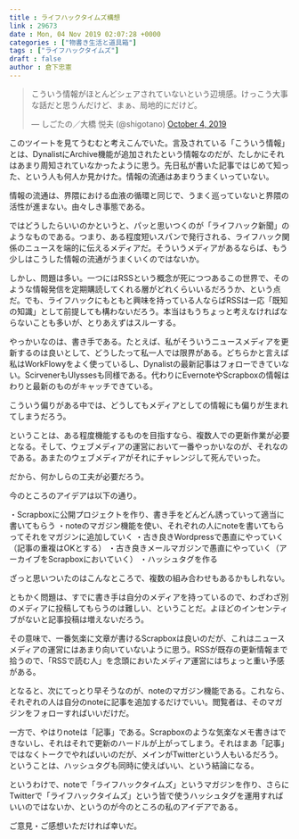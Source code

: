 ```yaml
---
title : ライフハックタイムズ構想
link : 29673
date : Mon, 04 Nov 2019 02:07:28 +0000
categories : ["物書き生活と道具箱"]
tags : ["ライフハックタイムズ"]
draft : false
author : 倉下忠憲
---
```


<blockquote class="twitter-tweet"><p lang="ja" dir="ltr">こういう情報がほとんどシェアされていないという辺境感。けっこう大事な話だと思うんだけど、まぁ、局地的にだけど。</p>&mdash; しごたの／大橋 悦夫 (@shigotano) <a href="https://twitter.com/shigotano/status/1180131571040280576?ref_src=twsrc%5Etfw">October 4, 2019</a></blockquote> <script async src="https://platform.twitter.com/widgets.js" charset="utf-8"></script> 

このツイートを見てうむむと考えこんでいた。言及されている「こういう情報」とは、DynalistにArchive機能が追加されたという情報なのだが、たしかにそれはあまり周知されていなかったように思う。先日私が書いた記事ではじめて知った、という人も何人か見かけた。情報の流通はあまりうまくいっていない。

情報の流通は、界隈における血液の循環と同じで、うまく巡っていないと界隈の活性が進まない。由々しき事態である。

ではどうしたらいいのかというと、パッと思いつくのが「ライフハック新聞」のようなものである。つまり、ある程度短いスパンで発行される、ライフハック関係のニュースを端的に伝えるメディアだ。そういうメディアがあるならば、もう少しはこうした情報の流通がうまくいくのではないか。

しかし、問題は多い。一つにはRSSという概念が死につつあるこの世界で、そのような情報発信を定期購読してくれる層がどれくらいいるだろうか、という点だ。でも、ライフハックにもともと興味を持っている人ならばRSSは一応「既知の知識」として前提しても構わないだろう。本当はもうちょっと考えなければならないことも多いが、とりあえずはスルーする。

やっかいなのは、書き手である。たとえば、私がそういうニュースメディアを更新するのは良いとして、どうしたって私一人では限界がある。どちらかと言えば私はWorkFlowyをよく使っているし、Dynalistの最新記事はフォローできていない。ScirvenerもUlyssesも同様である。代わりにEvernoteやScrapboxの情報はわりと最新のものがキャッチできている。

こういう偏りがある中では、どうしてもメディアとしての情報にも偏りが生まれてしまうだろう。

ということは、ある程度機能するものを目指すなら、複数人での更新作業が必要となる。そして、ウェブメディアの運営において一番やっかいなのが、それなのである。あまたのウェブメディアがそれにチャレンジして死んでいった。

だから、何かしらの工夫が必要だろう。

今のところのアイデアは以下の通り。

・Scrapboxに公開プロジェクトを作り、書き手をどんどん誘っていって適当に書いてもらう
・noteのマガジン機能を使い、それぞれの人にnoteを書いてもらってそれをマガジンに追加していく
・古き良きWordpressで愚直にやっていく（記事の重複はOKとする）
・古き良きメールマガジンで愚直にやっていく（アーカイブをScrapboxにおいていく）
・ハッシュタグを作る

ざっと思いついたのはこんなところで、複数の組み合わせもあるかもしれない。

ともかく問題は、すでに書き手は自分のメディアを持っているので、わざわざ別のメディアに投稿してもらうのは難しい、ということだ。よほどのインセンティブがないと記事投稿は増えないだろう。

その意味で、一番気楽に文章が書けるScrapboxは良いのだが、これはニュースメディアの運営にはあまり向いていないように思う。RSSが既存の更新情報まで拾うので、「RSSで読む人」を念頭においたメディア運営にはちょっと重い予感がある。

となると、次にてっとり早そうなのが、noteのマガジン機能である。これなら、それぞれの人は自分のnoteに記事を追加するだけでいい。閲覧者は、そのマガジンをフォローすればいいだけだ。

一方で、やはりnoteは「記事」である。Scrapboxのような気楽なメモ書きはできないし、それはそれで更新のハードルが上がってしまう。それはまあ「記事」ではなくトークでやればいいのだが、メインがTwitterという人もいるだろう。ということは、ハッシュタグも同時に使えばいい、という結論になる。

というわけで、noteで「ライフハックタイムズ」というマガジンを作り、さらにTwitterで「ライフハックタイムズ」という皆で使うハッシュタグを運用すればいいのではないか、というのが今のところの私のアイデアである。

ご意見・ご感想いただければ幸いだ。
